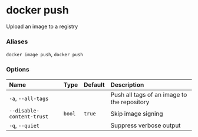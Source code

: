 # docker push

<!---MARKER_GEN_START-->
Upload an image to a registry

### Aliases

`docker image push`, `docker push`

### Options

| Name                      | Type   | Default | Description                                 |
|:--------------------------|:-------|:--------|:--------------------------------------------|
| `-a`, `--all-tags`        |        |         | Push all tags of an image to the repository |
| `--disable-content-trust` | `bool` | `true`  | Skip image signing                          |
| `-q`, `--quiet`           |        |         | Suppress verbose output                     |


<!---MARKER_GEN_END-->

